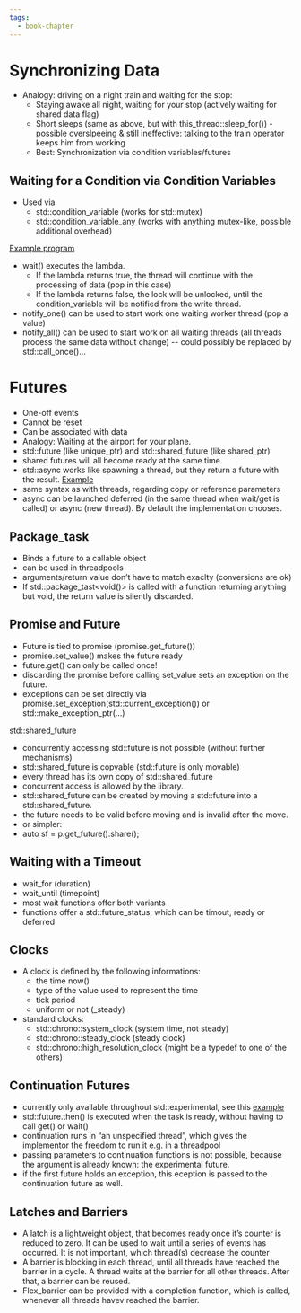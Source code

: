 ```yaml
---
tags:
  - book-chapter
---
```

# Synchronizing Data

- Analogy: driving on a night train and waiting for the stop:
    - Staying awake all night, waiting for your stop (actively waiting for shared data flag)
    - Short sleeps (same as above, but with this_thread::sleep_for()) - possible overslpeeing & still ineffective: talking to the train operator keeps him from working
    - Best: Synchronization via condition variables/futures

## Waiting for a Condition via Condition Variables

- Used via
    - std::condition_variable (works for std::mutex)
    - std::condition_variable_any (works with anything mutex-like, possible additional overhead)

[Example program](https://ideone.com/okWFOJ)

- wait() executes the lambda.
    - If the lambda returns true, the thread will continue with the processing of data (pop in this case)
    - If the lambda returns false, the lock will be unlocked, until the condition_variable will be notified from the write thread.
- notify_one() can be used to start work one waiting worker thread (pop a value)
- notify_all() can be used to start work on all waiting threads (all threads process the same data without change) -- could possibly be replaced by std::call_once()...

# Futures

- One-off events
- Cannot be reset
- Can be associated with data
- Analogy: Waiting at the airport for your plane.
- std::future (like unique_ptr) and std::shared_future (like shared_ptr)
- shared futures will all become ready at the same time.
- std::async works like spawning a thread, but they return a future with the result. [Example](https://ideone.com/trdZ0I)
- same syntax as with threads, regarding copy or reference parameters
- async can be launched deferred (in the same thread when wait/get is called) or async (new thread). By default the implementation chooses.

## Package_task

- Binds a future to a callable object
- can be used in threadpools
- arguments/return value don’t have to match exaclty (conversions are ok)
- If std::package_tast<void()> is called with a function returning anything but void, the return value is silently discarded.

## Promise and Future

- Future is tied to promise (promise.get_future())
- promise.set_value() makes the future ready
- future.get() can only be called once!
- discarding the promise before calling set_value sets an exception on the future.
- exceptions can be set directly via promise.set_exception(std::current_exception()) or std::make_exception_ptr(...)

std::shared_future

- concurrently accessing std::future is not possible (without further mechanisms)
- std::shared_future is copyable (std::future is only movable)
- every thread has its own copy of std::shared_future
- concurrent access is allowed by the library.
- std::shared_future can be created by moving a std::future into a std::shared_future.
- the future needs to be valid before moving and is invalid after the move.
- or simpler:
- auto sf = p.get_future().share();

## Waiting with a Timeout

- wait_for (duration)
- wait_until (timepoint)
- most wait functions offer both variants
- functions offer a std::future_status, which can be timout, ready or deferred

## Clocks

- A clock is defined by the following informations:
    - the time now()
    - type of the value used to represent the time
    - tick period
    - uniform or not (_steady)
- standard clocks:
    - std::chrono::system_clock (system time, not steady)
    - std::chrono::steady_clock (steady clock)
    - std::chrono::high_resolution_clock (might be a typedef to one of the others)

## Continuation Futures

- currently only available throughout std::experimental, see this [example](https://ideone.com/WDbzX7)
- std::future.then() is executed when the task is ready, without having to call get() or wait()
- continuation runs in “an unspecified thread”, which gives the implementor the freedom to run it e.g. in a threadpool
- passing parameters to continuation functions is not possible, because the argument is already known: the experimental future.
- if the first future holds an exception, this eception is passed to the continuation future as well.

## Latches and Barriers

- A latch is a lightweight object, that becomes ready once it’s counter is reduced to zero. It can be used to wait until a series of events has occurred. It is not important, which thread(s) decrease the counter
- A barrier is blocking in each thread, until all threads have reached the barrier in a cycle. A thread waits at the barrier for all other threads. After that, a barrier can be reused.
- Flex_barrier can be provided with a completion function, which is called, whenever all threads havev reached the barrier.
